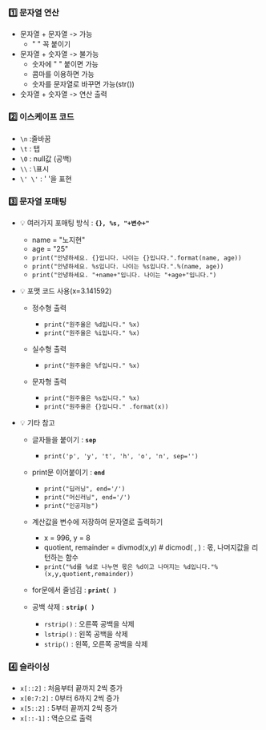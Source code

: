 ### 1️⃣ 문자열 연산
- 문자열 + 문자열 -> 가능 
    - " " 꼭 붙이기
- 문자열 + 숫자열 -> 불가능 
    - 숫자에 " " 붙이면 가능
    - 콤마를 이용하면 가능
    - 숫자를 문자열로 바꾸면 가능(str())
- 숫자열 + 숫자열 -> 연산 출력



### 2️⃣ 이스케이프 코드
- `\n` :줄바꿈
- `\t` : 탭
- `\0` : null값 (공백)
- `\\` : \표시
- `\' \'` : ' '을 표현



### 3️⃣ 문자열 포매팅

- 💡 여러가지 포매팅 방식 : **`{}, %s, "+변수+"`**
    - name = "노지현"
    - age = "25"
    - `print("안녕하세요. {}입니다. 나이는 {}입니다.".format(name, age))`
    - `print("안녕하세요. %s입니다. 나이는 %s입니다.".%(name, age))`
    - `print("안녕하세요. "+name+"입니다. 나이는 "+age+"입니다.")`

- 💡 포맷 코드 사용(x=3.141592)
    - 정수형 출력
        - `print("원주율은 %d입니다." %x)`
        - `print("원주율은 %i입니다." %x)`

    - 실수형 출력
        - `print("원주율은 %f입니다." %x)`
    - 문자형 출력
        - `print("원주율은 %s입니다." %x)`
        - `print("원주율은 {}입니다." .format(x))`


- 💡 기타 참고
    - 글자들을 붙이기 : **`sep`**
        - `print('p', 'y', 't', 'h', 'o', 'n', sep='')`
    - print문 이어붙이기 : **`end`**
        - `print("딥러닝", end='/')`
        - `print("머신러닝", end='/')`
        - `print("인공지능")`

    - 계산값을 변수에 저장하여 문자열로 출력하기 
        - x = 996, y = 8
        - quotient, remainder = divmod(x,y)  # dicmod( , ) : 몫, 나머지값을 리턴하는 함수
        - `print("%d를 %d로 나누면 몫은 %d이고 나머지는 %d입니다."%(x,y,quotient,remainder))`


    - for문에서 줄넘김 : **`print( )`**

    - 공백 삭제 : **`strip( )`**
        - `rstrip()` : 오른쪽 공백을 삭제
        - `lstrip()` : 왼쪽 공백을 삭제
        - `strip()` : 왼쪽, 오른쪽 공백을 삭제

### 4️⃣ 슬라이싱
- `x[::2]` : 처음부터 끝까지 2씩 증가 
- `x[0:7:2]` : 0부터 6까지 2씩 증가
- `x[5::2]` : 5부터 끝까지 2씩 증가
- `x[::-1]` : 역순으로 출력